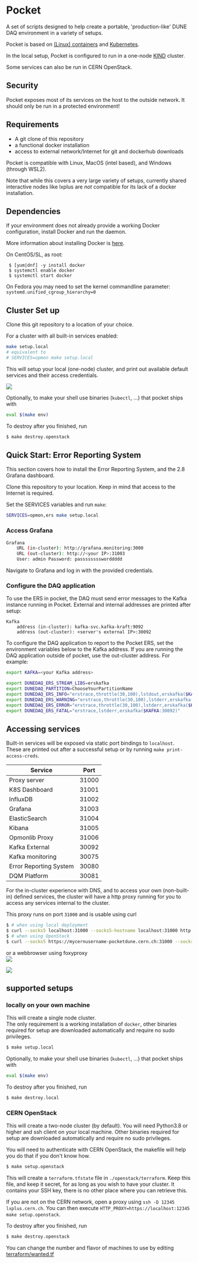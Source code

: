 # Pocket

A set of scripts designed to help create a portable, 'production-like' DUNE DAQ environment in a variety of setups.

Pocket is based on [(Linux) containers](docker.io) and [Kubernetes](kubernetes.io).

In the local setup, Pocket is configured to run in a one-node [KIND](https://kind.sigs.k8s.io) cluster.

Some services can also be run in CERN OpenStack.

## Security

Pocket exposes most of its services on the host to the outside network. It should only be run in a protected environment!

## Requirements
- A git clone of this repository
- a functional docker installation
- access to external network/Internet for git and dockerhub downloads

Pocket is compatible with Linux, MacOS (intel based), and Windows (through WSL2).

Note that while this covers a very large variety of setups, currently shared interactive nodes like lxplus are _not_ compatible for its lack of a docker installation.

## Dependencies

If your environment does not already provide a working Docker configuration, install Docker and run the daemon. 

More information about installing Docker is [here](https://docs.docker.com/engine/install/).

On CentOS/SL, as root:
```
 $ [yum|dnf] -y install docker
 $ systemctl enable docker
 $ systemctl start docker
```

On Fedora you may need to set the kernel commandline parameter:
```systemd.unified_cgroup_hierarchy=0```

## Cluster Set up

Clone this git repository to a location of your choice.

For a cluster with all built-in services enabled:
```bash
make setup.local
# equivalent to
# SERVICES=opmon make setup.local
```

This will setup your local (one-node) cluster, and print out available default services and their access credentials.

![](print-access-creds.png)

Optionally, to make your shell use binaries (`kubectl`, ...) that pocket ships with
```bash
eval $(make env)
```

To destroy after you finished, run
```bash
$ make destroy.openstack
```

## Quick Start: Error Reporting System

This section covers how to install the Error Reporting System, and the 2.8 Grafana dashboard.

Clone this repository to your location. Keep in mind that access to the Internet is required.

Set the SERVICES variables and run `make`:

```bash
SERVICES=opmon,ers make setup.local
```

### Access Grafana

```bash
Grafana
	URL (in-cluster): http://grafana.monitoring:3000
	URL (out-cluster): http://<your IP>:31003
	User: admin	Password: passssssssworddddd
```

Navigate to Grafana and log in with the provided credentials.

### Configure the DAQ application

To use the ERS in pocket, the DAQ must send error messages to the Kafka instance running in Pocket. External and internal addresses are printed after setup:

```
Kafka
	address (in-cluster): kafka-svc.kafka-kraft:9092
	address (out-cluster): <server's external IP>:30092
```

To configure the DAQ application to report to the Pocket ERS, set the environment variables below to the Kafka address. If you are running the DAQ application outside of pocket, use the out-cluster address. For example: 

```bash
export KAFKA=<your Kafka address>

export DUNEDAQ_ERS_STREAM_LIBS=erskafka
export DUNEDAQ_PARTITION=ChooseYourPartitionName
export DUNEDAQ_ERS_INFO="erstrace,throttle(30,100),lstdout,erskafka($KAFKA:30092)"
export DUNEDAQ_ERS_WARNING="erstrace,throttle(30,100),lstderr,erskafka($KAFKA:30092)"
export DUNEDAQ_ERS_ERROR="erstrace,throttle(30,100),lstderr,erskafka($KAFKA:30092)"
export DUNEDAQ_ERS_FATAL="erstrace,lstderr,erskafka($KAFKA:30092)"
```

## Accessing services

Built-in services will be exposed via static port bindings to `localhost`.  
These are printed out after a successful setup or by running `make print-access-creds`.

|Service|Port|
|-|-|
|Proxy server|31000|
|K8S Dashboard|31001|
|InfluxDB|31002|
|Grafana|31003|
|ElasticSearch|31004|
|Kibana|31005|
|Opmonlib Proxy|31006|
|Kafka External|30092|
|Kafka monitoring|30075|
|Error Reporting System|30080|
|DQM Platform|30081|



For the in-cluster experience with DNS, and to access your own (non-built-in) defined services,
the cluster will have a http proxy running for you to access any services internal to the cluster.

This proxy runs on port `31000` and is usable using curl
```bash
$ # when using local deployment
$ curl --socks5 localhost:31000 --socks5-hostname localhost:31000 http://example-server
$ # when using OpenStack
$ curl --socks5 https://mycernusername-pocketdune.cern.ch:31000 --socks5-hostname https://mycernusername-pocketdune.cern.ch:31000 http://example-server
```

or a webbrowser using foxyproxy  
![](foxyproxy.png)

![](grafana.png)

## supported setups

### locally on your own machine
This will create a single node cluster.  
The only requirement is a working installation of `docker`, other binaries required for setup are downloaded automatically and require no sudo privileges.
```bash
$ make setup.local
```

Optionally, to make your shell use binaries (`kubectl`, ...) that pocket ships with
```bash
eval $(make env)
```

To destroy after you finished, run
```bash
$ make destroy.local
```

### CERN OpenStack
This will create a two-node cluster (by default). You will need Python3.8 or higher and ssh client on your local machine. Other binaries required for setup are downloaded automatically and require no sudo privileges.

You will need to authenticate with CERN OpenStack, the makefile will help you do that if you don't know how.
```bash
$ make setup.openstack
```

This will create a `terraform.tfstate` file in `./openstack/terraform`. Keep this file, and keep it secret, for as long as you wish to have your cluster.
It contains your SSH key, there is no other place where you can retrieve this.

If you are not on the CERN network, open a proxy using `ssh -D 12345 lxplus.cern.ch`.
You can then execute `HTTP_PROXY=https://localhost:12345 make setup.openstack`.

To destroy after you finished, run
```bash
$ make destroy.openstack
```

You can change the number and flavor of machines to use by editing [terraform/wanted.tf](terraform/wanted.tf)

